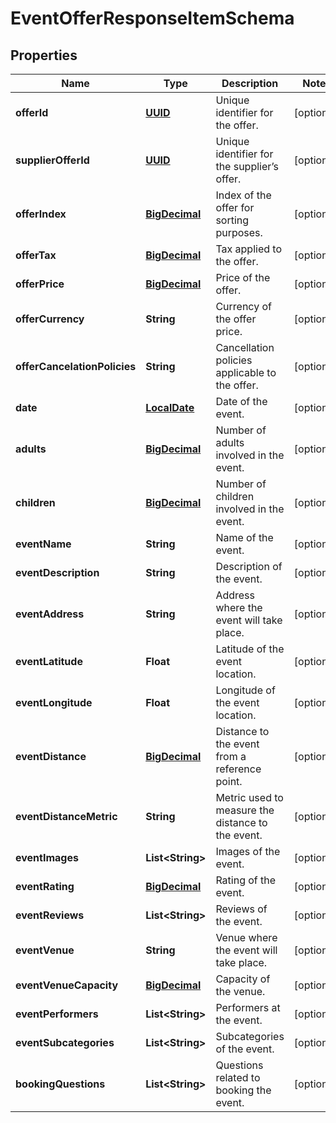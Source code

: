 # EventOfferResponseItemSchema

## Properties
Name | Type | Description | Notes
------------ | ------------- | ------------- | -------------
**offerId** | [**UUID**](UUID.md) | Unique identifier for the offer. |  [optional]
**supplierOfferId** | [**UUID**](UUID.md) | Unique identifier for the supplier’s offer. |  [optional]
**offerIndex** | [**BigDecimal**](BigDecimal.md) | Index of the offer for sorting purposes. |  [optional]
**offerTax** | [**BigDecimal**](BigDecimal.md) | Tax applied to the offer. |  [optional]
**offerPrice** | [**BigDecimal**](BigDecimal.md) | Price of the offer. |  [optional]
**offerCurrency** | **String** | Currency of the offer price. |  [optional]
**offerCancelationPolicies** | **String** | Cancellation policies applicable to the offer. |  [optional]
**date** | [**LocalDate**](LocalDate.md) | Date of the event. |  [optional]
**adults** | [**BigDecimal**](BigDecimal.md) | Number of adults involved in the event. |  [optional]
**children** | [**BigDecimal**](BigDecimal.md) | Number of children involved in the event. |  [optional]
**eventName** | **String** | Name of the event. |  [optional]
**eventDescription** | **String** | Description of the event. |  [optional]
**eventAddress** | **String** | Address where the event will take place. |  [optional]
**eventLatitude** | **Float** | Latitude of the event location. |  [optional]
**eventLongitude** | **Float** | Longitude of the event location. |  [optional]
**eventDistance** | [**BigDecimal**](BigDecimal.md) | Distance to the event from a reference point. |  [optional]
**eventDistanceMetric** | **String** | Metric used to measure the distance to the event. |  [optional]
**eventImages** | **List&lt;String&gt;** | Images of the event. |  [optional]
**eventRating** | [**BigDecimal**](BigDecimal.md) | Rating of the event. |  [optional]
**eventReviews** | **List&lt;String&gt;** | Reviews of the event. |  [optional]
**eventVenue** | **String** | Venue where the event will take place. |  [optional]
**eventVenueCapacity** | [**BigDecimal**](BigDecimal.md) | Capacity of the venue. |  [optional]
**eventPerformers** | **List&lt;String&gt;** | Performers at the event. |  [optional]
**eventSubcategories** | **List&lt;String&gt;** | Subcategories of the event. |  [optional]
**bookingQuestions** | **List&lt;String&gt;** | Questions related to booking the event. |  [optional]

